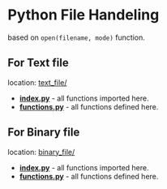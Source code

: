 # Python File Handeling
based on `open(filename, mode)` function.
## For Text file
location: [text_file/](/text_file)
- [__index.py__](/text_file/index.py) - all functions imported here.
- [__functions.py__](/text_file/functions.py) - all functions defined here.
## For Binary file
location: [binary_file/](/Sbinary_file)
- [__index.py__](/binary_file/index.py) - all functions imported here.
- [__functions.py__](/binary_file/functions.py) - all functions defined here.